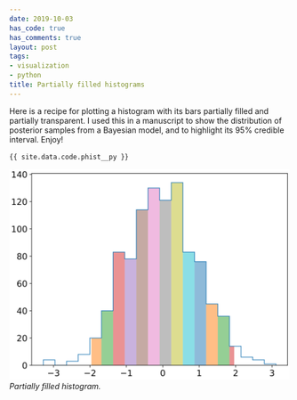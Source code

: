 ```yaml
---
date: 2019-10-03
has_code: true
has_comments: true
layout: post
tags:
- visualization
- python
title: Partially filled histograms
---
```

Here is a recipe for plotting a histogram with its bars partially filled and partially
transparent. I used this in a manuscript to show the distribution of posterior samples
from a Bayesian model, and to highlight its 95% credible interval. Enjoy!

```python
{{ site.data.code.phist__py }}
```

![](/assets/images/phist.svg)
*Partially filled histogram.*